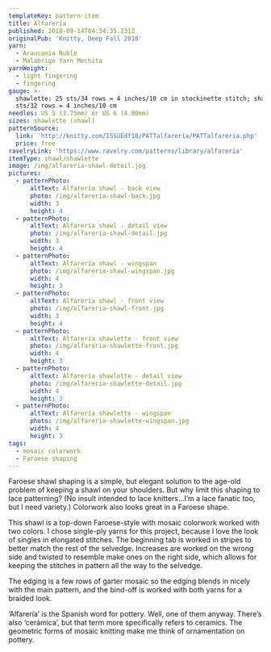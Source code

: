 ```yaml
---
templateKey: pattern-item
title: Alfarería
published: 2018-09-14T04:34:35.231Z
originalPub: 'Knitty, Deep Fall 2018'
yarn:
  - Araucania Nuble
  - Malabrigo Yarn Mechita
yarnWeight:
  - light fingering
  - fingering
gauge: >-
  shawlette: 25 sts/34 rows = 4 inches/10 cm in stockinette stitch; shawl: 22
  sts/32 rows = 4 inches/10 cm
needles: US 5 (3.75mm) or US 6 (4.00mm)
sizes: shawlette (shawl)
patternSource:
  link: 'http://knitty.com/ISSUEdf18/PATTalfareria/PATTalfareria.php'
  price: free
ravelryLink: 'https://www.ravelry.com/patterns/library/alfareria'
itemType: shawl/shawlette
image: /img/alfareria-shawl-detail.jpg
pictures:
  - patternPhoto:
      altText: Alfarería shawl - back view
      photo: /img/alfareria-shawl-back.jpg
      width: 3
      height: 4
  - patternPhoto:
      altText: Alfarería shawl - detail view
      photo: /img/alfareria-shawl-detail.jpg
      width: 3
      height: 4
  - patternPhoto:
      altText: Alfarería shawl - wingspan
      photo: /img/alfareria-shawl-wingspan.jpg
      width: 4
      height: 3
  - patternPhoto:
      altText: Alfarería shawl - front view
      photo: /img/alfareria-shawl-front.jpg
      width: 3
      height: 4
  - patternPhoto:
      altText: Alfarería shawlette - front view
      photo: /img/alfareria-shawlette-front.jpg
      width: 4
      height: 3
  - patternPhoto:
      altText: Alfarería shawlette - detail view
      photo: /img/alfareria-shawlette-detail.jpg
      width: 4
      height: 3
  - patternPhoto:
      altText: Alfarería shawlette - wingspan
      photo: /img/alfareria-shawlette-wingspan.jpg
      width: 4
      height: 3
tags:
  - mosaic colorwork
  - Faroese shaping
---
```

Faroese shawl shaping is a simple, but elegant solution to the age-old problem of keeping a shawl on your shoulders. But why limit this shaping to lace patterning? (No insult intended to lace knitters…I’m a lace fanatic too, but I need variety.) Colorwork also looks great in a Faroese shape.

This shawl is a top-down Faroese-style with mosaic colorwork worked with two colors. I chose single-ply yarns for this project, because I love the look of singles in elongated stitches. The beginning tab is worked in stripes to better match the rest of the selvedge. Increases are worked on the wrong side and twisted to resemble make ones on the right side, which allows for keeping the stitches in pattern all the way to the selvedge.

The edging is a few rows of garter mosaic so the edging blends in nicely with the main pattern, and the bind-off is worked with both yarns for a braided look.

‘Alfarería’ is the Spanish word for pottery. Well, one of them anyway. There’s also ‘cerámica’, but that term more specifically refers to ceramics. The geometric forms of mosaic knitting make me think of ornamentation on pottery.
